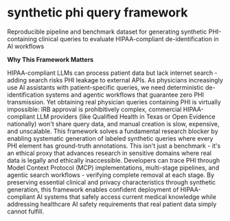 # synthetic phi query framework
Reproducible pipeline and benchmark dataset for generating synthetic PHI-containing clinical queries to evaluate HIPAA-compliant de-identification in AI workflows

**Why This Framework Matters**

HIPAA-compliant LLMs can process patient data but lack internet search - adding search risks PHI leakage to external APIs. As physicians increasingly use AI assistants with patient-specific queries, we need deterministic de-identification systems and agentic workflows that guarantee zero PHI transmission. Yet obtaining real physician queries containing PHI is virtually impossible: IRB approval is prohibitively complex, commercial HIPAA-compliant LLM providers (like Qualified Health in Texas or Open Evidence nationally) won't share query data, and manual creation is slow, expensive, and unscalable. This framework solves a fundamental research blocker by enabling systematic generation of labeled synthetic queries where every PHI element has ground-truth annotations. This isn't just a benchmark - it's an ethical proxy that advances research in sensitive domains where real data is legally and ethically inaccessible. Developers can trace PHI through Model Context Protocol (MCP) implementations, multi-stage pipelines, and agentic search workflows - verifying complete removal at each stage. By preserving essential clinical and privacy characteristics through synthetic generation, this framework enables confident deployment of HIPAA-compliant AI systems that safely access current medical knowledge while addressing healthcare AI safety requirements that real patient data simply cannot fulfill.
